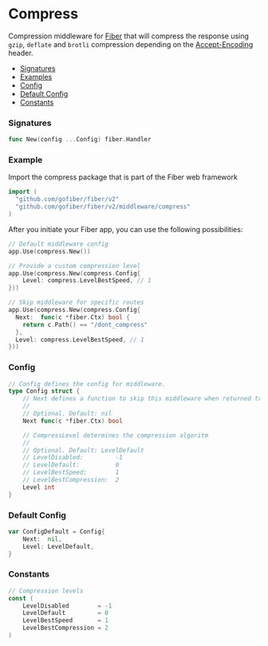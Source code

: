 # Compress
Compression middleware for [Fiber](https://github.com/gofiber/fiber) that will compress the response using `gzip`, `deflate` and `brotli` compression depending on the [Accept-Encoding](https://developer.mozilla.org/en-US/docs/Web/HTTP/Headers/Accept-Encoding) header.

- [Signatures](#signatures)
- [Examples](#examples)
- [Config](#config)
- [Default Config](#default-config)
- [Constants](#config)

<!-- 
### Config

| Signature | Description | Required | Default |
| :--- | :--- | ---: | ---: |
| `Next func(c *fiber.Ctx) bool` | Defines a function to skip this middleware when returned true. | `✘` | `nil` |
| `Level int` | Determines the compression algoritm: `-1`, `0`, `1` or `2` | `✔` | `0` | -->

### Signatures
```go
func New(config ...Config) fiber.Handler
```

### Example
Import the compress package that is part of the Fiber web framework
```go
import (
  "github.com/gofiber/fiber/v2"
  "github.com/gofiber/fiber/v2/middleware/compress"
)
```

After you initiate your Fiber app, you can use the following possibilities:
```go
// Default middleware config
app.Use(compress.New())

// Provide a custom compression level
app.Use(compress.New(compress.Config{
    Level: compress.LevelBestSpeed, // 1
}))

// Skip middleware for specific routes
app.Use(compress.New(compress.Config{
  Next:  func(c *fiber.Ctx) bool {
    return c.Path() == "/dont_compress"
  },
  Level: compress.LevelBestSpeed, // 1
}))
```

### Config
```go
// Config defines the config for middleware.
type Config struct {
	// Next defines a function to skip this middleware when returned true.
	//
	// Optional. Default: nil
	Next func(c *fiber.Ctx) bool

	// CompressLevel determines the compression algoritm
	//
	// Optional. Default: LevelDefault
	// LevelDisabled:         -1
	// LevelDefault:          0
	// LevelBestSpeed:        1
	// LevelBestCompression:  2
	Level int
}
```

### Default Config
```go
var ConfigDefault = Config{
	Next:  nil,
	Level: LevelDefault,
}
```

### Constants
```go
// Compression levels
const (
	LevelDisabled        = -1
	LevelDefault         = 0
	LevelBestSpeed       = 1
	LevelBestCompression = 2
)
```